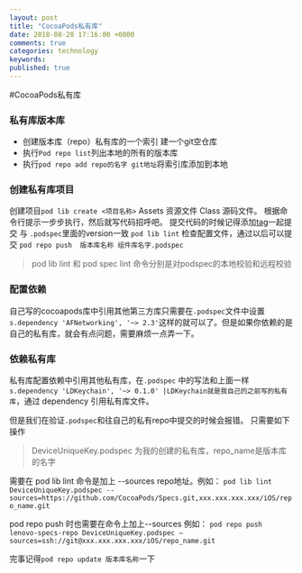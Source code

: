 ```yaml
---
layout: post
title: "CocoaPods私有库"
date: 2018-08-28 17:16:00 +0800
comments: true
categories: technology
keywords: 
published: true
---
```


#CocoaPods私有库
### 私有库版本库
- 创建版本库（repo）私有库的一个索引 建一个git空仓库
- 执行``Pod repo list``列出本地的所有的版本库
- 执行``pod repo add repo的名字 git地址``将索引库添加到本地

### 创建私有库项目
创建项目``pod lib create <项目名称>`` Assets 资源文件 Class 源码文件。
根据命令行提示一步步执行，然后就写代码招呼吧。
提交代码的时候记得添加[tag](./2018-09-12-git-tag.md)一起提交 与 ``.podspec``里面的version一致
``pod lib lint``  检查配置文件，通过以后可以提交
``pod repo push  版本库名称 组件库名字.podspec``
> pod lib lint 和 pod spec lint 命令分别是对podspec的本地校验和远程校验

### 配置依赖
自己写的cocoapods库中引用其他第三方库只需要在``.podspec``文件中设置 ``s.dependency 'AFNetworking', '~> 2.3'``这样的就可以了。但是如果你依赖的是自己的私有库，就会有点问题，需要麻烦一点弄一下。
### 依赖私有库
私有库配置依赖中引用其他私有库，在``.podspec`` 中的写法和上面一样 ``s.dependency 'LDKeychain', '~> 0.1.0' |LDKeychain就是我自己的之前写的私有库``，通过 dependency 引用私有库文件。

但是我们在验证``.podspec``和往自己的私有repo中提交的时候会报错。
只需要如下操作 
> DeviceUniqueKey.podspec 为我的创建的私有库，repo_name是版本库的名字

需要在 pod lib lint 命令是加上 --sources repo地址。例如：
``pod lib lint DeviceUniqueKey.podspec --sources=https://github.com/CocoaPods/Specs.git,xxx.xxx.xxx.xxx/iOS/repo_name.git``

pod repo push 时也需要在命令上加上--sources 例如：
``pod repo push lenovo-specs-repo DeviceUniqueKey.podspec —sources=ssh://git@xxx.xxx.xxx.xxx/iOS/repo_name.git``

完事记得``pod repo update 版本库名称``一下
 